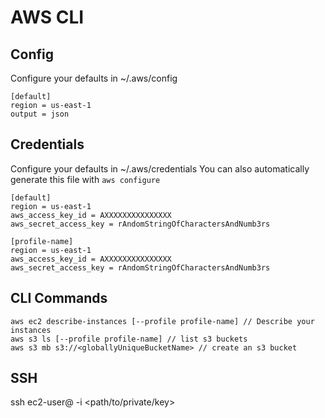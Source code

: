 # AWS CLI

## Config
Configure your defaults in ~/.aws/config

```
[default]
region = us-east-1
output = json
```

## Credentials
Configure your defaults in ~/.aws/credentials
You can also automatically generate this file with `aws configure`

```
[default]
region = us-east-1
aws_access_key_id = AXXXXXXXXXXXXXXX
aws_secret_access_key = rAndomStringOfCharactersAndNumb3rs

[profile-name]
region = us-east-1
aws_access_key_id = AXXXXXXXXXXXXXXX
aws_secret_access_key = rAndomStringOfCharactersAndNumb3rs
```

## CLI Commands

```
aws ec2 describe-instances [--profile profile-name] // Describe your instances
aws s3 ls [--profile profile-name] // list s3 buckets
aws s3 mb s3://<globallyUniqueBucketName> // create an s3 bucket
```

## SSH
ssh ec2-user@<ip> -i <path/to/private/key>
